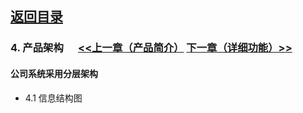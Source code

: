 ## [返回目录](../readme.md)  

### 4. 产品架构  &nbsp;&nbsp;&nbsp;&nbsp; [<<上一章（产品简介）](./3_Description.md) [下一章（详细功能）>>](./5_Function.md)
#### 公司系统采用分层架构

- 4.1 信息结构图
